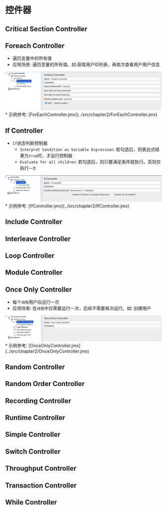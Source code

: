 # 控件器

## Critical Section Controller

## Foreach Controller
* 遍历变量中的所有值
* 应用场景: 遍历变量的所有值。如:获取用户ID列表，再依次查看用户用户信息
<img src='../img/ForeachController.png'>
* 示例参考: [ForEachController.jmx](../src/chapter2/ForEachController.jmx)

## If Controller
* `If`状态判断控制器
  * `Interpret Condition as Variable Expression`: 若勾选后，则表达式结果为`true`时，才运行控制器
  * `Evaluate for all children`: 若勾选后，则只要满足条件就执行。否则仅执行`一次`
<img src='../img/IfController.png'>
* 示例参考:  [IfController.jmx](../src/chapter2/IfController.jmx)

## Include Controller
## Interleave Controller
## Loop Controller
## Module Controller
## Once Only Controller
* 每个`线程`用户仅运行一次
* 应用场景: 在`线程`中仅需要运行一次，后续不需要再次运行。如: 创建用户
<img src='../img/OnceOnlyController.png'>
* 示例参考: [OnceOnlyController.jmx](../src/chapter2/OnceOnlyController.jmx)

## Random Controller
## Random Order Controller
## Recording Controller
## Runtime Controller
## Simple Controller
## Switch Controller
## Throughput Controller
## Transaction Controller
## While Controller
